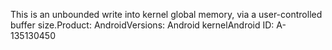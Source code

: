 This is an unbounded write into kernel global memory, via a user-controlled buffer size.Product: AndroidVersions: Android kernelAndroid ID: A-135130450